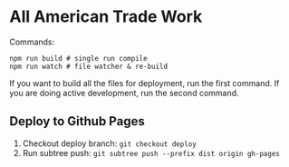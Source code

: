 All American Trade Work
=======================

Commands:

    npm run build # single run compile
    npm run watch # file watcher & re-build

If you want to build all the files for deployment, run the first command.
If you are doing active development, run the second command.

## Deploy to Github Pages

1. Checkout deploy branch: `git checkout deploy`
2. Run subtree push: `git subtree push --prefix dist origin gh-pages`

